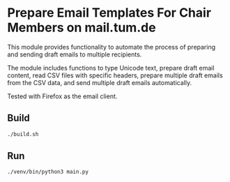 # Prepare Email Templates For Chair Members on mail.tum.de

This module provides functionality to automate the process of preparing and sending draft emails to multiple recipients.

The module includes functions to type Unicode text, prepare draft email content, read  CSV files with specific headers, prepare multiple draft emails from the CSV data, and send multiple draft emails automatically.

Tested with Firefox as the email client.

## Build

```bash
./build.sh
```

## Run

```bash
./venv/bin/python3 main.py
```
